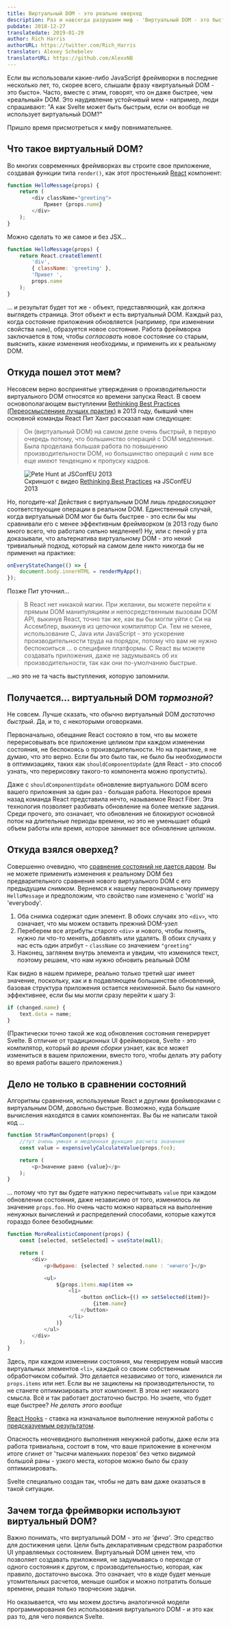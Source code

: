 ```yaml
---
title: Виртуальный DOM - это реально оверхед
description: Раз и навсегда разрушаем миф - 'Виртуальный DOM - это быстро'
pubdate: 2018-12-27
translatedate: 2019-01-29
author: Rich Harris
authorURL: https://twitter.com/Rich_Harris
translator: Alexey Schebelev
translatorURL: https://github.com/AlexxNB
---
```


Если вы использовали какие-либо JavaScript фреймворки в последние несколько лет, то, скорее всего, слышали фразу «виртуальный DOM - это бысто». Часто, вместе с этим, говорят, что он даже быстрее, чем «реальный» DOM. Это наудивление устойчивый мем - например, люди спрашивают: "А как Svelte может быть быстрым, если он вообще не использует виртуальный DOM?"

Пришло время присмотреться к мифу повнимательнее.


## Что такое виртуальный DOM?

Во многих современных фреймворках вы строите свое приложение, создавая функции типа `render()`, как этот простенький [React](https://reactjs.org/) компонент:

```js
function HelloMessage(props) {
	return (
		<div className="greeting">
			Привет {props.name}
		</div>
	);
}
```

Можно сделать то же самое и без JSX...

```js
function HelloMessage(props) {
	return React.createElement(
		'div',
		{ className: 'greeting' },
		'Привет ',
		props.name
	);
}
```

... и результат будет тот же - объект, представляющий, как должна выглядеть страница. Этот объект и есть виртуальный DOM. Каждый раз, когда состояние приложения обновляется (например, при изменении свойства `name`), образуется новое состояние. Работа фреймворка заключается в том, чтобы *согласовать* новое состояние со старым, выяснить, какие изменения необходимы, и применить их к реальному DOM.


## Откуда пошел этот мем?

Несовсем верно воспринятые утверждения о производительности виртуального DOM относятся ко времени запуска React. В своем основополагающем выступлении [Rethinking Best Practices (Переосмыслениие лучших практик)](https://www.youtube.com/watch?v=x7cQ3mrcKaY) в 2013 году, бывший член основной команды React Пит Хант рассказал нам следующее:

> Он (виртуальный DOM) на самом деле очень быстрый, в первую очередь потому, что большинство операций c DOM медленные. Была проделана большая работа по повышению производительности DOM, но большинство операций с ним все еще имеют тенденцию к пропуску кадров.

<figure>
	<img alt="Pete Hunt at JSConfEU 2013" src="media/rethinking-best-practices.jpg">
	<figcaption>Скриншот с видео <a href="https://www.youtube.com/watch?v=x7cQ3mrcKaY">Rethinking Best Practices</a> на JSConfEU 2013</figcaption>
</figure>

Но, погодите-ка! Действия с виртуальным DOM лишь *предвосхищают* соответствующие операции в реальном DOM. Единственный случай, когда виртуальный DOM мог бы быть быстрее - это если бы мы сравнивали его с менее эффективным фреймворком (в 2013 году было много всего, что работало сильно медленее!) Ну, или с пеной у рта доказывали, что альтернатива виртуальному DOM - это некий тривиальный подход, который на самом деле никто никогда бы не применил на практике:

```js
onEveryStateChange(() => {
	document.body.innerHTML = renderMyApp();
});
```

Позже Пит уточнил...

> В React нет никакой магии. При желании, вы можете перейти к прямым DOM манипуляциям и непосредственным вызовам DOM API, выкинув React, точно так же, как вы бы могли уйти с Си на Ассемблер, выкинув из цепочки компилятор Cи. Тем не менее, использование C, Java или JavaScript - это ускорение производительности труда на порядок, потому что вам не нужно беспокоиться ... о специфике платформы. С React вы можете создавать приложения, даже не задумываясь об их производительности, так как они по-умолчанию быстрые.

...но это не та часть выступления, которую запомнили.



## Получается...  виртуальный DOM *тормозной*?


Не совсем. Лучше сказать, что обычно виртуальный DOM *достаточно быстрый*. Да, и то, с некоторыми оговорками.

Первоначально, обещание React состояло в том, что вы можете перерисовывать все приложение целиком при каждом изменении состояния, не беспокоясь о производительности. Но на практике, я не думаю, что это верно. Если бы это было так, не было бы необходимости в оптимизациях, таких как `shouldComponentUpdate` (для React - это способ узнать, что перерисовку такого-то компонента можно пропустить).

Даже с `shouldComponentUpdate` обновление виртуального DOM всего вашего приложения за один раз - большая работа. Некоторое время назад команда React представила нечто, называемое React Fiber. Эта технология позволяет разбивать обновление на более мелкие задания. Среди прочего, это означает, что обновления не блокируют основной поток на длительные периоды времени, но это не уменьшает общий объем работы или время, которое занимает все обновление целиком.


## Откуда взялся оверхед?

Совершенно очевидно, что [сравнение состояний не дается даром](https://twitter.com/pcwalton/status/1015694528857047040). Вы не можете применить изменения к реальному DOM без предварительного сравнения нового виртуального DOM с его предыдущим *снимком*. Вернемся к нашему первоначальному примеру `HelloMessage` и предположим, что свойство `name` изменено с 'world' на 'everybody'.

1. Оба снимка содержат один элемент. В обоих случаях это `<div>`, что означает, что мы можем оставить прежний DOM-узел
2. Переберем все атрибуты старого `<div>` и нового, чтобы понять, нужно ли что-то менять, добавлять или удалять. В обоих случаях у нас есть один атрибут - `className` со значением `"greeting"`
3. Наконец, заглянем внутрь элемента и увидим, что изменился текст, поэтому решаем, что нам нужно обновить реальный DOM

Как видно в нашем примере, реально только третий шаг имеет значение, поскольку, как и в подавляющем большинстве обновлений, базовая структура приложения остается неизменной. Было бы намного эффективнее, если бы мы могли сразу перейти к шагу 3:

```js
if (changed.name) {
	text.data = name;
}
```

(Практически точно такой же код обновления состояния генерирует Svelte. В отличие от традиционных UI фреймворков, Svelte - это компилятор, который *во время сборки* узнает, как все может измениться в вашем приложении, вместо того, чтобы делать эту работу во время работы вашего приложения.)


## Дело не только в сравнении состояний

Алгоритмы сравнения, используемые React и другими фреймворками с  виртуальным DOM, довольно быстрые. Возможно, куда большие вычисления находятся в самих компонентах. Вы бы не написали такой код ...

```js
function StrawManComponent(props) {
	//тут очень умная и медленная функция расчета значения
	const value = expensivelyCalculateValue(props.foo);

	return (
		<p>Значение равно {value}</p>
	);
}
```

... потому что тут вы будете натужно пересчитывать `value` при каждом обновлении состояния, даже независимо от того, изменилось ли значение `props.foo`. Но очень часто можно нарваться на выполнение ненужных вычислений и распределений способами, которые кажутся гораздо более безобидными:

```js
function MoreRealisticComponent(props) {
	const [selected, setSelected] = useState(null);

	return (
		<div>
			<p>Выбрано: {selected ? selected.name : 'ничего'}</p>

			<ul>
				${props.items.map(item =>
					<li>
						<button onClick={() => setSelected(item)}>
							{item.name}
						</button>
					</li>
				)}
			</ul>
		</div>
	);
}
```

Здесь, при каждом изменении состояния, мы генерируем новый массив виртуальных элементов `<li>`, каждый со своим собственным обработчиком событий. Это делается независимо от того, изменился ли  `props.items` или нет. Если вы не зациклены на производительности, то не станете оптимизировать этот компонент. В этом нет никакого смысла. Всё и так работает достаточно быстро. Но знаете, что будет еще быстрее? *Не делать этого вообще*

<aside><p><a href="https://reactjs.org/docs/hooks-intro.html">React Hooks</a> - ставка на изначальное выполнение ненужной работы с <a href="https://twitter.com/thekitze/status/1078582382201131008">предсказуемым результатом</a>.</p></aside>

Опасность неочевидного выполнения ненужной работы, даже если эта работа тривиальна, состоит в том, что ваше приложение в конечном итоге сгинет от 'тысячи маленьких порезов' без четко видимой большой раны - узкого места, которое можно было бы сразу оптимизировать.

Svelte специально создан так, чтобы не дать вам даже оказаться в такой ситуации.


## Зачем тогда фреймворки используют виртуальный DOM?

Важно понимать, что виртуальный DOM  - это *не 'фича'*. Это средство для достижения цели. Цели быть декларативным средством разработки UI управляемых состоянием. Виртуальный DOM ценен тем, что позволяет создавать приложения, не задумываясь о переходе от одного состояния к другом, с производительностью, которая, как правило, достаточно высока. Это означает, что в коде будет меньше утомительных расчетов, меньше ошибок и можно потратить больше времени, решая только творческие задачи.

Но оказывается, что мы можем достичь аналогичной модели программирования без использования виртуального DOM - и это как раз то, для чего появился Svelte.
